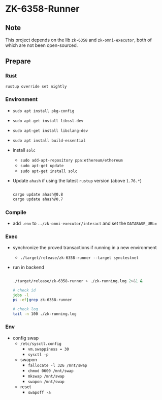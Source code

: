 # ZK-6358-Runner

## Note

This project depends on the lib `zk-6358` and `zk-omni-executor`, both of which are not been open-sourced. 

## Prepare

### Rust 

```sh
rustup override set nightly
```

### Environment

- `sudo apt install pkg-config`
- `sudo apt-get install libssl-dev`
- `sudo apt-get install libclang-dev`
- `sudo apt install build-essential`
- install `solc`
    - `sudo add-apt-repository ppa:ethereum/ethereum`
    - `sudo apt-get update`
    - `sudo apt-get install solc`


- Update `ahash` if using the latest `rustup` version (above `1.76.*`)
    
    ```sh

    cargo update ahash@0.8
    cargo update ahash@0.7

    ```

### Compile

- add `.env` to `../zk-omni-executor/interact` and set the `DATABASE_URL=`  

### Exec

- synchronize the proved transactions if running in a new environment
    - `./target/release/zk-6358-runner --target synctestnet`

- run in backend

    ```sh

    ./target/release/zk-6358-runner > ./zk-running.log 2>&1 &

    # check id
    jobs -l
    ps -ef|grep zk-6358-runner

    # check log
    tail -n 100 ./zk-running.log

    ```

### Env

- config swap
    - `/etc/sysctl.config`
        - `vm.swappiness = 30`
        - `sysctl -p`
    - swapon
        - `fallocate -l 32G /mnt/swap`
        - `chmod 0600 /mnt/swap`
        - `mkswap /mnt/swap`
        - `swapon /mnt/swap`
    - reset
        - `swapoff -a`
